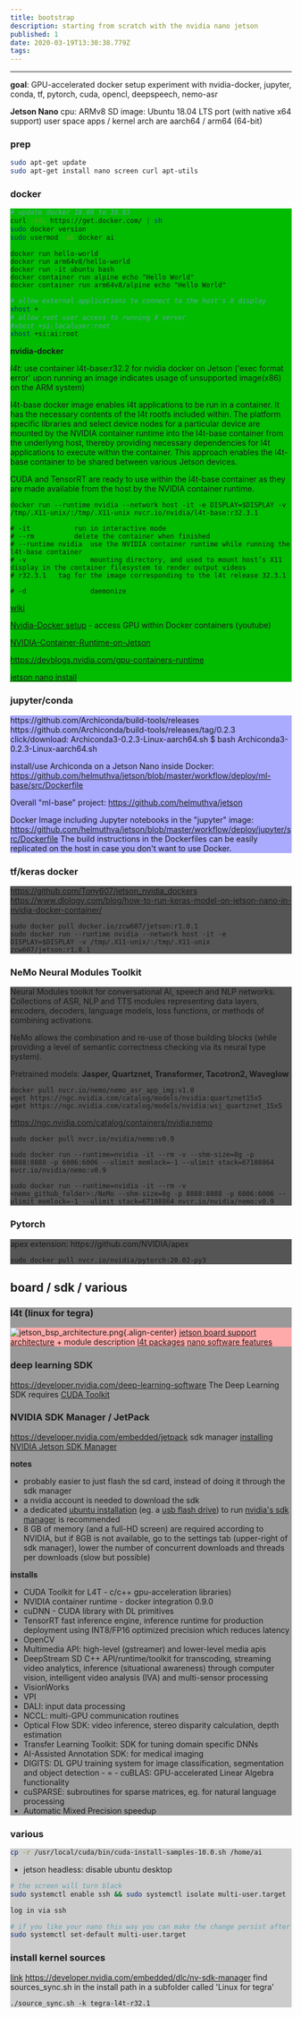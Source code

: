 ```yaml
---
title: bootstrap
description: starting from scratch with the nvidia nano jetson
published: 1
date: 2020-03-19T13:30:38.779Z
tags: 
---
```


---

**goal**: GPU-accelerated docker setup
experiment with
nvidia-docker, jupyter, conda, tf, pytorch, cuda, opencl, deepspeech, nemo-asr


**Jetson Nano**
cpu: ARMv8
SD image: Ubuntu 18.04 LTS port (with native x64 support)
user space apps / kernel arch are aarch64 / arm64 (64-bit)


### prep

```bash
sudo apt-get update
sudo apt-get install nano screen curl apt-utils
```

### docker

<div style="background-color:#0b0;">
 
  
```bash
# update docker 18.09 to 19.03
curl -sSL https://get.docker.com/ | sh
sudo docker version
sudo usermod -aG docker ai
```

```
docker run hello-world
docker run arm64v8/hello-world
docker run -it ubuntu bash
docker container run alpine echo "Hello World"
docker container run arm64v8/alpine echo "Hello World"
```

  
```bash
# allow external applications to connect to the host's X display
xhost +
# allow root user access to running X server
#xhost +si:localuser:root
xhost +si:ai:root  
```

  
**nvidia-docker**
  
*l4t*: use container l4t-base:r32.2 for nvidia docker on Jetson
('exec format error' upon running an image indicates usage of unsupported image(x86) on the ARM system)
 
l4t-base docker image enables l4t applications to be run in a container. It has the necessary contents of the l4t rootfs included within. The platform specific libraries and select device nodes for a particular device are mounted by the NVIDIA container runtime into the l4t-base container from the underlying host, thereby providing necessary dependencies for l4t applications to execute within the container. 
This approach enables the l4t-base container to be shared between various Jetson devices.

CUDA and TensorRT are ready to use within the l4t-base container as they are made available from the host by the NVIDIA container runtime.  

```
docker run --runtime nvidia --network host -it -e DISPLAY=$DISPLAY -v /tmp/.X11-unix/:/tmp/.X11-unix nvcr.io/nvidia/l4t-base:r32.3.1

# -it 			run in interactive mode
# --rm 			delete the container when finished
# --runtime nvidia 	use the NVIDIA container runtime while running the l4t-base container
# -v 				mounting directory, and used to mount host’s X11 display in the container filesystem to render output videos
# r32.3.1 	tag for the image corresponding to the l4t release 32.3.1

# -d				daemonize

```


[wiki](https://github.com/NVIDIA/nvidia-docker/wiki)

  [Nvidia-Docker setup](https://www.youtube.com/watch?v=-Y4T71UDcMY) - access GPU within Docker containers (youtube)

  [NVIDIA-Container-Runtime-on-Jetson](https://github.com/NVIDIA/nvidia-docker/wiki/NVIDIA-Container-Runtime-on-Jetson) 
 
https://devblogs.nvidia.com/gpu-containers-runtime

[jetson nano install](https://github.com/collabnix/dockerlabs/tree/master/beginners/install/jetson-nano)

</div>


### jupyter/conda
<div style="background-color:#aaf;">
https://github.com/Archiconda/build-tools/releases
https://github.com/Archiconda/build-tools/releases/tag/0.2.3
click/download:
Archiconda3-0.2.3-Linux-aarch64.sh
$ bash Archiconda3-0.2.3-Linux-aarch64.sh

install/use Archiconda on a Jetson Nano inside Docker:
https://github.com/helmuthva/jetson/blob/master/workflow/deploy/ml-base/src/Dockerfile

Overall "ml-base" project:
https://github.com/helmuthva/jetson

Docker Image including Jupyter notebooks in the "jupyter" image:
https://github.com/helmuthva/jetson/blob/master/workflow/deploy/jupyter/src/Dockerfile
The build instructions in the Dockerfiles can be easily replicated on the host in case you don't want to use Docker.

  </div>



  ### tf/keras docker
  
  <div style="background-color:#555;">


https://github.com/Tony607/jetson_nvidia_dockers
https://www.dlology.com/blog/how-to-run-keras-model-on-jetson-nano-in-nvidia-docker-container/
```
sudo docker pull docker.io/zcw607/jetson:r1.0.1
sudo docker run --runtime nvidia --network host -it -e DISPLAY=$DISPLAY -v /tmp/.X11-unix/:/tmp/.X11-unix zcw607/jetson:r1.0.1
```


</div>


### NeMo **Neural Modules Toolkit**

<div style="background-color:#555;">
Neural Modules toolkit for conversational AI, speech and NLP networks.
Collections of ASR, NLP and TTS modules representing data layers, encoders, decoders, language models, loss functions, or methods of combining activations. 

NeMo allows the combination and re-use of those building blocks (while providing a level of semantic correctness checking via its neural type system). 

Pretrained models: **Jasper, Quartznet, Transformer, Tacotron2, Waveglow**

```
docker pull nvcr.io/nemo/nemo_asr_app_img:v1.0
wget https://ngc.nvidia.com/catalog/models/nvidia:quartznet15x5
wget https://ngc.nvidia.com/catalog/models/nvidia:wsj_quartznet_15x5
```

https://ngc.nvidia.com/catalog/containers/nvidia:nemo
```
sudo docker pull nvcr.io/nvidia/nemo:v0.9

sudo docker run --runtime=nvidia -it --rm -v --shm-size=8g -p 8888:8888 -p 6006:6006 --ulimit memlock=-1 --ulimit stack=67108864 nvcr.io/nvidia/nemo:v0.9

sudo docker run --runtime=nvidia -it --rm -v <nemo_github_folder>:/NeMo --shm-size=8g -p 8888:8888 -p 6006:6006 --ulimit memlock=-1 --ulimit stack=67108864 nvcr.io/nvidia/nemo:v0.9
```

  </div>
  
### Pytorch
  
<div style="background-color:#555;">
  apex extension: https://github.com/NVIDIA/apex

```
sudo docker pull nvcr.io/nvidia/pytorch:20.02-py3
```


  </div>


## board / sdk / various


<div style="background-color:#999;">

### l4t (linux for tegra)
<div style="background-color:#faa;">

![jetson_bsp_architecture.png](/jetson_bsp_architecture.png){.align-center}
[jetson board support architecture](https://docs.nvidia.com/jetson/archives/l4t-archived/l4t-3231/index.html) + module description
[l4t packages](https://docs.nvidia.com/jetson/archives/l4t-archived/l4t-3231/index.html#page/Tegra%2520Linux%2520Driver%2520Package%2520Development%2520Guide%2Fquick_start.html%23wwpID0EVHA)
[nano software features](https://docs.nvidia.com/jetson/archives/l4t-archived/l4t-3231/index.html#page/Tegra%2520Linux%2520Driver%2520Package%2520Development%2520Guide%2Fsoftware_features_jetson_nano.html%23wwconnect_header)

</div>

        
    
    
### deep learning SDK

https://developer.nvidia.com/deep-learning-software
The Deep Learning SDK requires [CUDA Toolkit](https://developer.nvidia.com/cuda-toolkit)


### NVIDIA SDK Manager / JetPack

https://developer.nvidia.com/embedded/jetpack
sdk manager [installing NVIDIA Jetson SDK Manager](https://www.youtube.com/watch?v=s1QDsa6SzuQ)

**notes**
- probably easier to just flash the sd card, instead of doing it through the sdk manager
- a nvidia account is needed to download the sdk
- a dedicated [ubuntu installation](https://ubuntu.com/download/desktop) (eg. a [usb flash drive](https://linuxhint.com/run-ubuntu-18-04-from-usb-stick/)) to run [nvidia's sdk manager](https://developer.nvidia.com/nvidia-sdk-manager) is recommended
- 8 GB of memory (and a full-HD screen) are required according to NVIDIA, but if 8GB is not available, go to the settings tab (upper-right of sdk manager), lower the number of concurrent downloads and threads per downloads (slow but possible)

**installs**
- CUDA Toolkit for L4T - c/c++ gpu-acceleration libraries)
- NVIDIA container runtime - docker integration 0.9.0
- cuDNN - CUDA library with DL primitives
- TensorRT
fast inference engine, inference runtime for production deployment using INT8/FP16 optimized precision which reduces latency
- OpenCV
- Multimedia API: high-level (gstreamer) and lower-level media apis
- DeepStream SD
C++ API/runtime/toolkit for transcoding, streaming video analytics, inference (situational awareness) through computer vision, intelligent video analysis (IVA) and multi-sensor processing
- VisionWorks
- VPI
- DALI: input data processing
- NCCL: multi-GPU communication routines
- Optical Flow SDK: video inference, stereo disparity calculation, depth estimation
- Transfer Learning Toolkit: SDK for tuning domain specific DNNs
- AI-Assisted Annotation SDK: for medical imaging
- DIGITS: DL GPU training system for image classification, segmentation and object detection - = - cuBLAS: GPU-accelerated Linear Algebra functionality
- cuSPARSE: subroutines for sparse matrices, eg. for natural language processing
- Automatic Mixed Precision speedup
  </div>
  
### various
<div style="background-color:#ccc;">

  
```bash
cp -r /usr/local/cuda/bin/cuda-install-samples-10.0.sh /home/ai
```

- jetson headless: disable ubuntu desktop

```bash
# the screen will turn black
sudo systemctl enable ssh && sudo systemctl isolate multi-user.target

log in via ssh

# if you like your nano this way you can make the change persist after reboot
sudo systemctl set-default multi-user.target
```
### install kernel sources 

[link](https://devtalk.nvidia.com/default/topic/1055416/request-install-linux-headers-on-jetson-nano/?offset=9)
https://developer.nvidia.com/embedded/dlc/nv-sdk-manager
find sources_sync.sh in the install path in a subfolder called 'Linux for tegra'
```
./source_sync.sh -k tegra-l4t-r32.1
```
  </div>
